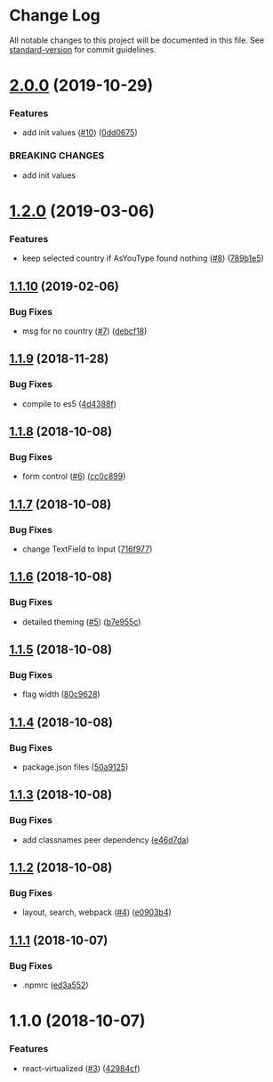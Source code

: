 # Change Log

All notable changes to this project will be documented in this file. See [standard-version](https://github.com/conventional-changelog/standard-version) for commit guidelines.

<a name="2.0.0"></a>
# [2.0.0](https://github.com/SponsorPay/material-ui-phone-input/compare/v1.2.0...v2.0.0) (2019-10-29)


### Features

* add init values ([#10](https://github.com/SponsorPay/material-ui-phone-input/issues/10)) ([0dd0675](https://github.com/SponsorPay/material-ui-phone-input/commit/0dd0675))


### BREAKING CHANGES

* add init values



<a name="1.2.0"></a>
# [1.2.0](https://github.com/SponsorPay/material-ui-phone-input/compare/v1.1.10...v1.2.0) (2019-03-06)


### Features

* keep selected country if AsYouType found nothing ([#8](https://github.com/SponsorPay/material-ui-phone-input/issues/8)) ([789b1e5](https://github.com/SponsorPay/material-ui-phone-input/commit/789b1e5))



<a name="1.1.10"></a>
## [1.1.10](https://github.com/SponsorPay/material-ui-phone-input/compare/v1.1.9...v1.1.10) (2019-02-06)


### Bug Fixes

* msg for no country ([#7](https://github.com/SponsorPay/material-ui-phone-input/issues/7)) ([debcf18](https://github.com/SponsorPay/material-ui-phone-input/commit/debcf18))



<a name="1.1.9"></a>
## [1.1.9](https://github.com/SponsorPay/material-ui-phone-input/compare/v1.1.8...v1.1.9) (2018-11-28)


### Bug Fixes

* compile to es5 ([4d4388f](https://github.com/SponsorPay/material-ui-phone-input/commit/4d4388f))



<a name="1.1.8"></a>
## [1.1.8](https://github.com/SponsorPay/material-ui-phone-input/compare/v1.1.7...v1.1.8) (2018-10-08)


### Bug Fixes

* form control ([#6](https://github.com/SponsorPay/material-ui-phone-input/issues/6)) ([cc0c899](https://github.com/SponsorPay/material-ui-phone-input/commit/cc0c899))



<a name="1.1.7"></a>
## [1.1.7](https://github.com/SponsorPay/material-ui-phone-input/compare/v1.1.6...v1.1.7) (2018-10-08)


### Bug Fixes

* change TextField to Input ([716f977](https://github.com/SponsorPay/material-ui-phone-input/commit/716f977))



<a name="1.1.6"></a>
## [1.1.6](https://github.com/SponsorPay/material-ui-phone-input/compare/v1.1.5...v1.1.6) (2018-10-08)


### Bug Fixes

* detailed theming ([#5](https://github.com/SponsorPay/material-ui-phone-input/issues/5)) ([b7e955c](https://github.com/SponsorPay/material-ui-phone-input/commit/b7e955c))



<a name="1.1.5"></a>
## [1.1.5](https://github.com/SponsorPay/material-ui-phone-input/compare/v1.1.4...v1.1.5) (2018-10-08)


### Bug Fixes

* flag width ([80c9628](https://github.com/SponsorPay/material-ui-phone-input/commit/80c9628))



<a name="1.1.4"></a>
## [1.1.4](https://github.com/SponsorPay/material-ui-phone-input/compare/v1.1.3...v1.1.4) (2018-10-08)


### Bug Fixes

* package.json files ([50a9125](https://github.com/SponsorPay/material-ui-phone-input/commit/50a9125))



<a name="1.1.3"></a>
## [1.1.3](https://github.com/SponsorPay/material-ui-phone-input/compare/v1.1.2...v1.1.3) (2018-10-08)


### Bug Fixes

* add classnames peer dependency ([e46d7da](https://github.com/SponsorPay/material-ui-phone-input/commit/e46d7da))



<a name="1.1.2"></a>
## [1.1.2](https://github.com/SponsorPay/material-ui-phone-input/compare/v1.1.1...v1.1.2) (2018-10-08)


### Bug Fixes

* layout, search, webpack ([#4](https://github.com/SponsorPay/material-ui-phone-input/issues/4)) ([e0903b4](https://github.com/SponsorPay/material-ui-phone-input/commit/e0903b4))



<a name="1.1.1"></a>
## [1.1.1](https://github.com/SponsorPay/material-ui-phone-input/compare/v1.1.0...v1.1.1) (2018-10-07)


### Bug Fixes

* .npmrc ([ed3a552](https://github.com/SponsorPay/material-ui-phone-input/commit/ed3a552))



<a name="1.1.0"></a>
# 1.1.0 (2018-10-07)


### Features

* react-virtualized ([#3](https://github.com/SponsorPay/material-ui-phone-input/issues/3)) ([42984cf](https://github.com/SponsorPay/material-ui-phone-input/commit/42984cf))
